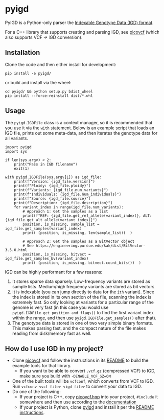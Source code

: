 # pyigd

PyIGD is a Python-only parser the [Indexable Genotype Data (IGD) format](https://github.com/aprilweilab/picovcf/blob/main/IGD.FORMAT.md).

For a C++ library that supports creating and parsing IGD, see [picovcf](https://github.com/aprilweilab/picovcf) (which also supports VCF -> IGD conversion).

## Installation

Clone the code and then either install for development:
```
pip install -e pyigd/
```

or build and install via the wheel:
```
cd pyigd/ && python setup.py bdist_wheel
pip install --force-reinstall dist/*.whl
```

## Usage

The `pyigd.IGDFile` class is a context manager, so it is recommended that you use it via the `with` statement. Below is an example script that loads an IGD file, prints out some meta-data, and then iterates the genotype data for all variants.

```
import pyigd
import sys

if len(sys.argv) < 2:
    print("Pass in IGD filename")
    exit(1)

with pyigd.IGDFile(sys.argv[1]) as igd_file:
    print(f"Version: {igd_file.version}")
    print(f"Ploidy: {igd_file.ploidy}")
    print(f"Variants: {igd_file.num_variants}")
    print(f"Individuals: {igd_file.num_individuals}")
    print(f"Source: {igd_file.source}")
    print(f"Description: {igd_file.description}")
    for variant_index in range(igd_file.num_variants):
        # Approach 1: Get the samples as a list
        print(f"REF: {igd_file.get_ref_allele(variant_index)}, ALT: {igd_file.get_alt_allele(variant_index)}")
        position, is_missing, sample_list = igd_file.get_samples(variant_index)
        print( (position, is_missing, len(sample_list))  )

        # Approach 2: Get the samples as a BitVector object
        # See https://engineering.purdue.edu/kak/dist/BitVector-3.5.0.html
        position, is_missing, bitvect = igd_file.get_samples_bv(variant_index)
        print( (position, is_missing, bitvect.count_bits())  )
```

IGD can be highly performant for a few reasons:
1. It stores sparse data sparsely. Low-frequency variants are stored as sample lists. Medium/high frequency variants are stored as bit vectors.
2. It is indexable (you can jump directly to data for the `ith` variant). Since the index is stored in its own section of the file, scanning the index is extremely fast. So only looking at variants for a particular range of the genome is very fast (in this case you would use `pyigd.IGDFile.get_position_and_flags()` to find the first variant index within the range, and then use `pyigd.IGDFile.get_samples()` after that).
3. The genotype data is stored in one of two very simple binary formats. This makes parsing fast, and the compact nature of the file makes reading from disk/memory fast as well.

## How do I use IGD in my project?

* Clone [picovcf](https://github.com/aprilweilab/picovcf) and follow the instructions in its [README](https://github.com/aprilweilab/picovcf/blob/main/README.md) to build the example tools for that library.
  * If you want to be able to convert `.vcf.gz` (compressed VCF) to IGD, make sure you build with `-DENABLE_VCF_GZ=ON`
* One of the built tools will be `vcfconf`, which converts from VCF to IGD. Run `vcfconv <vcf file> <igd file>` to convert your data to IGD.
* Do one of the following:
  * If your project is C++, copy [picovcf.hpp](https://github.com/aprilweilab/picovcf/blob/main/picovcf.hpp) into your project, `#include` it somewhere and then use according to the [documentation](https://picovcf.readthedocs.io/en/latest/)
  * If your project is Python, clone [pyigd](https://github.com/aprilweilab/pyigd/) and install it per the [README instructions](https://github.com/aprilweilab/pyigd/blob/main/README.md).